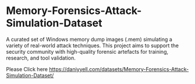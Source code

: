 # Memory-Forensics-Attack-Simulation-Dataset
A curated set of Windows memory dump images (.mem) simulating a variety of real-world attack techniques. This project aims to support the security community with high-quality forensic artefacts for training, research, and tool validation.


Please Click here https://daniyyell.com/datasets/Memory-Forensics-Attack-Simulation-Dataset/
